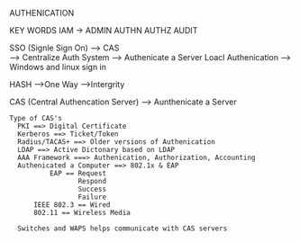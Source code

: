 AUTHENICATION

KEY WORDS
  IAM 
    -> ADMIN
       AUTHN
       AUTHZ
       AUDIT 

  SSO (Signle Sign On)
    --> CAS  
      --> Centralize Auth System 
        --> Authenicate a Server
  Loacl Authenication
    --> Windows and linux sign in

  HASH 
    -->One Way 
        -->Intergrity

  CAS (Central Authencation Server)
    --> Aunthenicate a Server

    Type of CAS's 
      PKI ==> Digital Certificate 
      Kerberos ==> Ticket/Token
      Radius/TACAS+ ==> Older versions of Authenication
      LDAP ==> Active Dictonary based on LDAP
      AAA Framework ===> Authenication, Authorization, Accounting 
      Authenicated a Computer ==> 802.1x & EAP 
              EAP == Request 
                     Respond 
                     Success 
                     Failure 
          IEEE 802.3 == Wired 
          802.11 == Wireless Media 

      Switches and WAPS helps communicate with CAS servers

      
      
